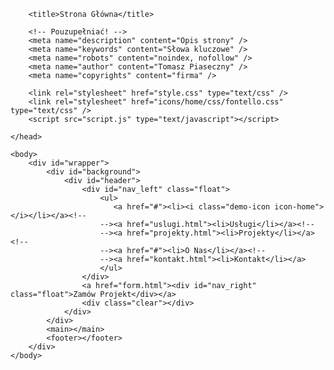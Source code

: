 <!DOCTYPE html>
<html lang="pl">
    <head>
        <meta charset="utf-8" />
        <meta http-equiv="X-UA-Compatible" content="IE=edge,chrome=1" />

        <title>Strona Główna</title>

        <!-- Pouzupełniać! -->
        <meta name="description" content="Opis strony" />
        <meta name="keywords" content="Słowa kluczowe" />
        <meta name="robots" content="noindex, nofollow" />
        <meta name="author" content="Tomasz Piaseczny" />
        <meta name="copyrights" content="firma" />

        <link rel="stylesheet" href="style.css" type="text/css" />
        <link rel="stylesheet" href="icons/home/css/fontello.css" type="text/css" />
        <script src="script.js" type="text/javascript"></script>

    </head>

    <body>
        <div id="wrapper">
            <div id="background">
                <div id="header">
                    <div id="nav_left" class="float">
                        <ul>
                           <a href="#"><li><i class="demo-icon icon-home"></i></li></a><!-- 
                        --><a href="uslugi.html"><li>Usługi</li></a><!-- 
                        --><a href="projekty.html"><li>Projekty</li></a><!-- 
                        --><a href="#"><li>O Nas</li></a><!--
                        --><a href="kontakt.html"><li>Kontakt</li></a>
                        </ul>
                    </div>
                    <a href="form.html"><div id="nav_right" class="float">Zamów Projekt</div></a>
                    <div class="clear"></div>
                </div>
            </div>
            <main></main>
            <footer></footer>
        </div>
    </body>
</html>